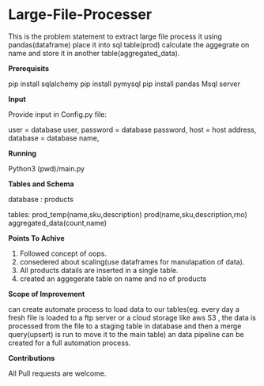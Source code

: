 # Large-File-Processer
This is the problem statement to extract large file process it using pandas(dataframe) place it into sql table(prod) calculate the aggegrate on name and store it in another table(aggregated_data).

**Prerequisits** 

pip install sqlalchemy
pip install pymysql
pip install pandas
Msql server

**Input**

Provide input in Config.py file:

user = database user,
password = database password,
host = host address,
database = database name,

**Running**

Python3 (pwd)/main.py

**Tables and Schema**

database : products

tables:
prod_temp(name,sku,description)
prod(name,sku,description,rno)
aggregated_data(count,name)

**Points To Achive**
1. Followed concept of oops.
2. consedered about scaling(use dataframes for manulapation of data).
3. All products datails are inserted in a single table.
4. created an aggegerate table on name and no of products

**Scope of Improvement**

can create automate process to load data to our tables(eg. every day a fresh file is loaded to a ftp server or a cloud storage like aws S3 , the data is processed from the file to a staging table in database and then a merge query(upsert) is run to move it to the main table) an data pipeline can be created for a full automation process.

**Contributions**

All Pull requests are welcome.
